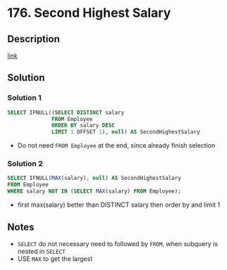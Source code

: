 # 176. Second Highest Salary

## Description

[link](https://leetcode.com/problems/second-highest-salary/)


## Solution
### Solution 1
```SQL
SELECT IFNULL((SELECT DISTINCT salary
              FROM Employee
              ORDER BY salary DESC
              LIMIT 1 OFFSET 1), null) AS SecondHighestSalary
```
* Do not need ```FROM Employee``` at the end, since already finish selection

### Solution 2

```sql
SELECT IFNULL(MAX(salary), null) AS SecondHighestSalary
FROM Employee 
WHERE salary NOT IN (SELECT MAX(salary) FROM Employee);
```
* first max(salary) better than DISTINCT salary then order by and limit 1


## Notes
*  ```SELECT``` do not necessary need to followed by ```FROM```, when subquery is nested in ```SELECT``` 
*  USE ```MAX``` to get the largest
